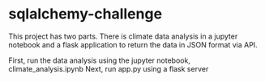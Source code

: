 # sqlalchemy-challenge

This project has two parts. There is climate data analysis in a jupyter notebook and a flask application to return the data in JSON format via API. 

First, run the data analysis using the jupyter notebook, climate_analysis.ipynb
Next, run app.py using a flask server 

